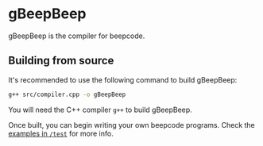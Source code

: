 # gBeepBeep

gBeepBeep is the compiler for beepcode.

## Building from source

It's recommended to use the following command to build gBeepBeep:

```sh
g++ src/compiler.cpp -o gBeepBeep
```

You will need the C++ compiler `g++` to build gBeepBeep.

Once built, you can begin writing your own beepcode programs. Check the [examples in `/test`](./test/example.md) for more info.
